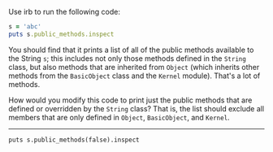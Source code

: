 Use irb to run the following code:

``` ruby
s = 'abc'
puts s.public_methods.inspect
```

You should find that it prints a list of all of the public methods available to the String `s`; this includes not only those methods defined in the `String` class, but also methods that are inherited from `Object` (which inherits other methods from the `BasicObject` class and the `Kernel` module). That's a lot of methods.

How would you modify this code to print just the public methods that are defined or overridden by the `String` class? That is, the list should exclude all members that are only defined in `Object`, `BasicObject`, and `Kernel`.

---

`puts s.public_methods(false).inspect`
